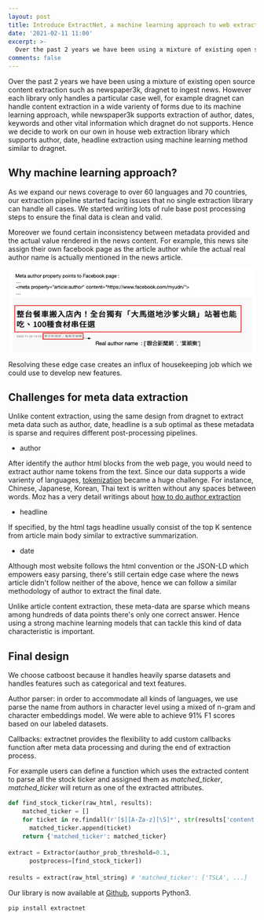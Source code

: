 ```yaml
---
layout: post
title: Introduce ExtractNet, a machine learning approach to web extraction
date: '2021-02-11 11:00'
excerpt: >-
  Over the past 2 years we have been using a mixture of existing open source content extraction such as newspaper3k, dragnet to ingest news. However each library only handles a particular case well, for example dragnet can handle content extraction in a wide varienty of forms due to its machine learning approach, while newspaper3k supports extraction of author, dates, keywords and other vital information which dragnet do not supports. Hence we decide to work on our own in house web extraction library.
comments: false
---
```


Over the past 2 years we have been using a mixture of existing open source content extraction such as newspaper3k, dragnet to ingest news. 
However each library only handles a particular case well, for example dragnet can handle content extraction in a wide varienty of forms due to its machine learning approach, while newspaper3k supports extraction of author, dates, keywords and other vital information which dragnet do not supports. Hence we decide to work on our own in house web extraction library which supports author, date, headline extraction using machine learning method similar to dragnet.

## Why machine learning approach?

As we expand our news coverage to over 60 languages and 70 countries, our extraction pipeline started facing issues that no single extraction library can handle all cases. We started writing lots of rule base post processing steps to ensure the final data is clean and valid. 

Moreover we found certain inconsistency between metadata provided and the actual value rendered in the news content. For example, this news site assign their own facebook page as the article author while the actual real author name is actually mentioned in the news article. 

![Author real value is inconsistency with actual meta value](../../img/extraction-example.jpg)

Resolving these edge case creates an influx of housekeeping job which we could use to develop new features.

## Challenges for meta data extraction

Unlike content extraction, using the same design from dragnet to extract meta data such as author, date, headline is a sub optimal as these metadata is sparse and requires different post-processing pipelines.  

* author

After identify the author html blocks from the web page, you would need to extract author name tokens from the text. Since our data supports a wide varienty of languages, [tokenization](https://nlp.stanford.edu/IR-book/html/htmledition/tokenization-1.html) became a huge challenge. For instance, Chinese, Japanese, Korean, Thai text is written without any spaces between words. Moz has a very detail writings about [how to do author extraction](https://moz.com/devblog/web-page-author-extraction)


* headline

If specified, by the html tags headline usually consist of the top K sentence from article main body similar to extractive summarization.

* date

Although most website follows the html convention *<datetime>* or the JSON-LD which empowers easy parsing, there's still certain edge case where the news article didn't follow neither of the above, hence we can follow a similar methodology of author to extract the final date.

Unlike article content extraction, these meta-data are sparse which means among hundreds of data points there's only one correct answer. Hence using a strong machine learning models that can tackle this kind of data characteristic is important.


## Final design

We choose catboost because it handles heavily sparse datasets and handles features such as categorical and text features.

Author parser: in order to accommodate all kinds of languages, we use parse the name from authors in character level using a mixed of n-gram and character embeddings model. We were able to achieve 91% F1 scores based on our labeled datasets.

Callbacks: extractnet provides the flexibility to add custom callbacks function after meta data processing and during the end of extraction process. 

For example users can define a function which uses the extracted content to parse all the stock ticker and assigned them as *matched_ticker*, *matched_ticker* will return as one of the extracted attributes.

```python
def find_stock_ticker(raw_html, results):
    matched_ticker = []
    for ticket in re.findall(r'[$][A-Za-z][\S]*', str(results['content'])):
      matched_ticker.append(ticket)
    return {'matched_ticker': matched_ticker}

extract = Extractor(author_prob_threshold=0.1, 
      postprocess=[find_stock_ticker])

results = extract(raw_html_string) # 'matched_ticker': ['TSLA', ...]
```

Our library is now available at [Github](https://github.com/currentsapi/extractnet), supports Python3.

```python
pip install extractnet
```
